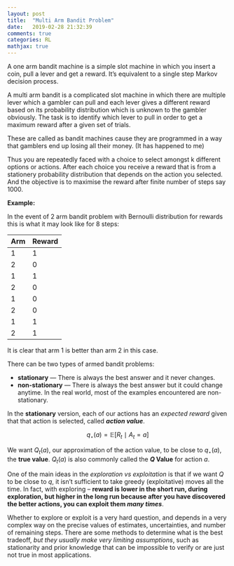 ```yaml
---
layout: post
title:  "Multi Arm Bandit Problem"
date:   2019-02-28 21:32:39
comments: true
categories: RL
mathjax: true
---
```


A one arm bandit machine is a simple slot machine in which you insert a coin, pull a lever and get a reward. It’s equivalent to a single step Markov decision process. 

A multi arm bandit is a complicated slot machine in which there are multiple lever which a gambler can pull and each lever gives a different reward based on its probability distribution which is unknown to the gambler obviously.  The task is to identify which lever to pull in order to get a maximum reward after a given set of trials. 

These are called as bandit machines cause they are programmed in a way that gamblers end up losing all their money. (It has happened to me)

Thus you are repeatedly faced with a choice to select amongst k different options or actions. After each choice you receive a reward that is from a stationery probability distribution that depends on the action you selected. And the objective is to maximise the reward after finite number of steps say 1000. 

**Example:**

In the event of 2 arm bandit problem with Bernoulli distribution for rewards this is what it may look like for 8 steps: 
 
Arm | Reward 
--- | --- 
1 | 1
2 | 0
1| 1
2 | 0
1 | 0
2 | 0
1| 1
2 | 1

It is clear that arm 1 is better than arm 2 in this case. 

There can be two types of armed bandit problems:
* **stationary** — There is always the best answer and it never changes.
* **non-stationary** — There is always the best answer but it could change anytime.
In the real world, most of the examples encountered are non-stationary. 

In the **stationary** version, each of our actions has an *expected reward* given that that action is selected, called ***action value***.

$$q_\star(a) = \mathbb{E}[R_t \ \mid \ A_t = a]$$

We want $Q_t(a)$, our approximation of the action value, to be close to $q_\star(a)$, the **true value**.  $Q_t(a)$ is also commonly called the **$Q$ Value** for action $a$.

One of the main ideas in the *exploration vs exploitation* is that if we want $Q$ to be close to $q$, it isn’t sufficient to take greedy (exploitative) moves all the time. In fact, with exploring – **reward is lower in the short run, during exploration, but higher in the long run because after you have discovered the better actions, you can exploit them *many times***.

Whether to explore or exploit is a very hard question, and depends in a very complex way on the precise values of estimates, uncertainties, and number of remaining steps. There are some methods to determine what is the best tradeoff, *but they usually make very limiting assumptions*, such as stationarity and prior knowledge that can be impossible to verify or are just not true in most applications.
